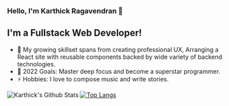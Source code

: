 ### Hello, I'm Karthick Ragavendran 👋

## I'm a Fullstack Web Developer!
- 🔭 My growing skillset spans from creating professional UX, Arranging a React site with reusable components backed by wide variety of backend technologies.
- 🥅 2022 Goals: Master deep focus and become a superstar programmer.
- ⚡ Hobbies: I love to compose music and write stories.


<img align="left" alt="Karthick's Github Stats" src="https://github-readme-stats.vercel.app/api?username=karthickthankyou&show_icons=true&hide_border=true" />

[![Top Langs](https://github-readme-stats.vercel.app/api/top-langs/?username=karthickthankyou&layout=compact)](https://github.com/karthickthankyou/github-readme-stats)
